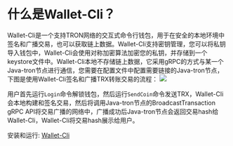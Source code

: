 
# 什么是Wallet-Cli？
Wallet-Cli是一个支持TRON网络的交互式命令行钱包，用于在安全的本地环境中签名和广播交易，也可以获取链上数据。Wallet-Cli支持密钥管理，您可以将私钥导入钱包中，Wallet-Cli会使用对称加密算法加密您的私钥，并存储到一个keystore文件中。Wallet-Cli本地不存储链上数据，它采用gRPC的方式与某一个Java-tron节点进行通信，您需要在配置文件中配置需要链接的Java-tron节点，下图是使用Wallet-Cli签名和广播TRX转账交易的流程：
![](https://i.imgur.com/NRKmZmE.png)

用户首先运行`Login`命令解锁钱包，然后运行`SendCoin`命令发送TRX，Wallet-Cli会本地构建和签名交易，然后将调用Java-tron节点的BroadcastTransaction gRPC API将交易广播的网络中，广播成功后Java-tron节点会返回交易hash给Wallet-Cli，Wallet-Cli将交易hash展示给用户。

安装和运行: [Wallet-Cli](https://github.com/tronprotocol/wallet-cli)


